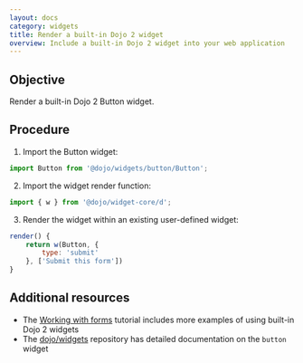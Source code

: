 ```yaml
---
layout: docs
category: widgets
title: Render a built-in Dojo 2 widget
overview: Include a built-in Dojo 2 widget into your web application
---
```


## Objective

Render a built-in Dojo 2 Button widget.

## Procedure

1. Import the Button widget:

```js
import Button from '@dojo/widgets/button/Button';
```

2. Import the widget render function:

```js
import { w } from '@dojo/widget-core/d';
```

3. Render the widget within an existing user-defined widget:

```js
render() {
    return w(Button, {
        type: 'submit'
    }, ['Submit this form'])
}
```

## Additional resources

* The [Working with forms](https://dojo.io/tutorials/005_form_widgets/) tutorial includes more examples of using built-in Dojo 2 widgets
* The [dojo/widgets](https://github.com/dojo/widgets/tree/master/src/button) repository has detailed documentation on the `button` widget